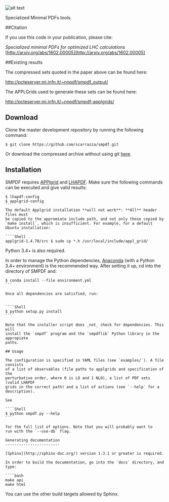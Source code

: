 ![alt text](https://github.com/scarrazza/smpdf/raw/master/extra/logo.png "Logo")

Specialized Minimal PDFs tools.

##Citation

If you use this code in your publication, please cite:

*Specialized minimal PDFs for optimized LHC
calculations* [http://arxiv.org/abs/1602.00005](http://arxiv.org/abs/1602.00005) 

##Existing results

The compressed sets quoted in the paper above can be found here:

<http://pcteserver.mi.infn.it/~nnpdf/smpdf_output/>


The APPLGrids used to generate these sets can be found here:

<http://pcteserver.mi.infn.it/~nnpdf/smpdf-applgrids/>

## Download

Clone the master development repository by running the following command:

```Shell
$ git clone https://github.com/scarrazza/smpdf.git
```

Or download the compressed archive without using git
[here](https://github.com/scarrazza/smpdf/archive/master.zip).

## Installation

SMPDF requires [APPlgrid](https://applgrid.hepforge.org/) and
[LHAPDF](https://lhapdf.hepforge.org/). Make sure the following commands can be
executed and give valid results:

````Shell
$ lhapdf-config
$ applgrid-config
```
The default Applgrid installation **will not work**: **All** header files must 
be copied to the appromiate include path, and not only those copied by
`make install`, which is insufficient. For example, for a default
Ubuntu installation:

````Shell
applgrid-1.4.70/src $ sudo cp *.h /usr/local/include/appl_grid/
````

Python 3.4+ is also required.

In order to manage the Python dependencies,
[Anaconda](https://store.continuum.io/cshop/anaconda/) (with a Python  
3.4+ environment) is the recommended way. After setting it up,
cd into the directory of SMPDF and:

````Shell
$ conda install --file environment.yml
```

Once all dependencies are satisfied, run:


````Shell
$ python setup.py install
```

Note that the installer script does _not_ check for dependencies. This will
install the `smpdf` program and the `smpdflib` Python library in the appropiate
paths.

## Usage

The configuration is specified in YAML files (see `examples/`). A file consists
of a list of observables (file paths to applgrids and specification of the
perturbative order, where 0 is LO and 1 NLO), a list of PDF sets (valid LHAPDF
grids in the correct path) and a list of actions (see `--help` for a
description).  

See

````Shell
$ python smpdf.py --help
```

for the full list of options. Note that you will probably want to
run with the `--use-db` flag.

Generating documentation
------------------------

[Sphinx](http://sphinx-doc.org/) version 1.3.1 or greater is required. 

In order to build the documentation, go into the `docs` directory, and
type:

````bash
make api
make html
````

You can use the other build targets allowed by Sphinx.
